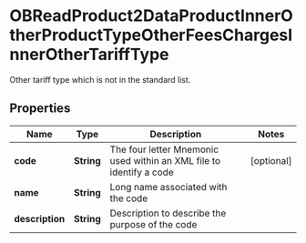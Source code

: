

# OBReadProduct2DataProductInnerOtherProductTypeOtherFeesChargesInnerOtherTariffType

Other tariff type which is not in the standard list.

## Properties

| Name | Type | Description | Notes |
|------------ | ------------- | ------------- | -------------|
|**code** | **String** | The four letter Mnemonic used within an XML file to identify a code |  [optional] |
|**name** | **String** | Long name associated with the code |  |
|**description** | **String** | Description to describe the purpose of the code |  |



